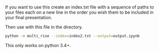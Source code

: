 If you want to use this create an index.txt file with a sequence of paths to your files each on a new line in the order you wish them to be included in your final presentation.

Then use with this file in the directory.

```bash
python -m multi_rise --index=index2.txt --output=output.ipynb
```


This only works on python 3.4+.
